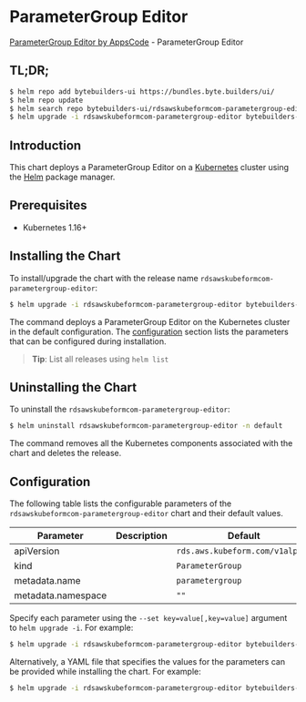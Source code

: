 # ParameterGroup Editor

[ParameterGroup Editor by AppsCode](https://byte.builders) - ParameterGroup Editor

## TL;DR;

```bash
$ helm repo add bytebuilders-ui https://bundles.byte.builders/ui/
$ helm repo update
$ helm search repo bytebuilders-ui/rdsawskubeformcom-parametergroup-editor --version=v0.4.17
$ helm upgrade -i rdsawskubeformcom-parametergroup-editor bytebuilders-ui/rdsawskubeformcom-parametergroup-editor -n default --create-namespace --version=v0.4.17
```

## Introduction

This chart deploys a ParameterGroup Editor on a [Kubernetes](http://kubernetes.io) cluster using the [Helm](https://helm.sh) package manager.

## Prerequisites

- Kubernetes 1.16+

## Installing the Chart

To install/upgrade the chart with the release name `rdsawskubeformcom-parametergroup-editor`:

```bash
$ helm upgrade -i rdsawskubeformcom-parametergroup-editor bytebuilders-ui/rdsawskubeformcom-parametergroup-editor -n default --create-namespace --version=v0.4.17
```

The command deploys a ParameterGroup Editor on the Kubernetes cluster in the default configuration. The [configuration](#configuration) section lists the parameters that can be configured during installation.

> **Tip**: List all releases using `helm list`

## Uninstalling the Chart

To uninstall the `rdsawskubeformcom-parametergroup-editor`:

```bash
$ helm uninstall rdsawskubeformcom-parametergroup-editor -n default
```

The command removes all the Kubernetes components associated with the chart and deletes the release.

## Configuration

The following table lists the configurable parameters of the `rdsawskubeformcom-parametergroup-editor` chart and their default values.

|     Parameter      | Description |                  Default                   |
|--------------------|-------------|--------------------------------------------|
| apiVersion         |             | <code>rds.aws.kubeform.com/v1alpha1</code> |
| kind               |             | <code>ParameterGroup</code>                |
| metadata.name      |             | <code>parametergroup</code>                |
| metadata.namespace |             | <code>""</code>                            |


Specify each parameter using the `--set key=value[,key=value]` argument to `helm upgrade -i`. For example:

```bash
$ helm upgrade -i rdsawskubeformcom-parametergroup-editor bytebuilders-ui/rdsawskubeformcom-parametergroup-editor -n default --create-namespace --version=v0.4.17 --set apiVersion=rds.aws.kubeform.com/v1alpha1
```

Alternatively, a YAML file that specifies the values for the parameters can be provided while
installing the chart. For example:

```bash
$ helm upgrade -i rdsawskubeformcom-parametergroup-editor bytebuilders-ui/rdsawskubeformcom-parametergroup-editor -n default --create-namespace --version=v0.4.17 --values values.yaml
```
